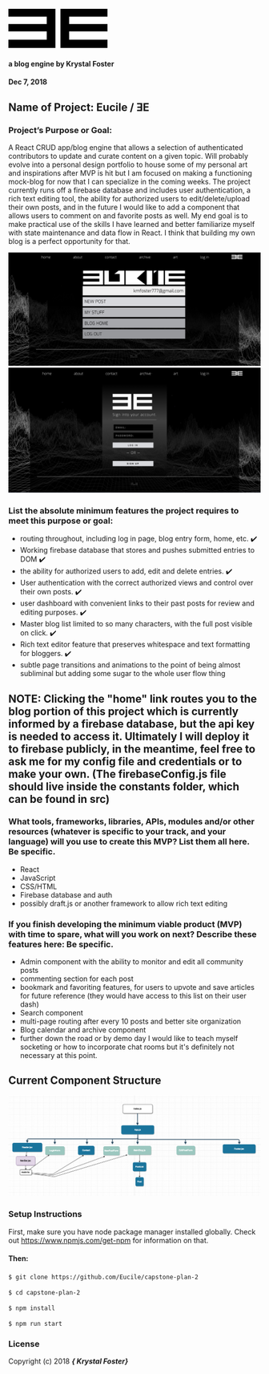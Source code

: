 ![ƎE](readmeglyph.png)
#### a blog engine by Krystal Foster
#### Dec 7, 2018

## Name of Project: Eucile / ƎE

### Project’s Purpose or Goal:

A React CRUD app/blog engine that allows a selection of authenticated contributors to update and curate content on a given topic. Will probably evolve into a personal design portfolio to house some of my personal art and inspirations after MVP is hit but I am focused on making a functioning mock-blog for now that I can specialize in the coming weeks. The project currently runs off a firebase database and includes user authentication, a rich text editing tool, the ability for authorized users to edit/delete/upload their own posts, and in the future I would like to add a component that allows users to comment on and favorite posts as well. My end goal is to make practical use of the skills I have learned and better familiarize myself with state maintenance and data flow in React. I think that building my own blog is a perfect opportunity for that.

![ƎE](userdash.png)
![ƎE](userlogin.png)

### List the absolute minimum features the project requires to meet this purpose or goal:

* routing throughout, including log in page, blog entry form, home, etc. ✔️
* Working firebase database that stores and pushes submitted entries to DOM ✔️
* the ability for authorized users to add, edit and delete entries. ✔️
* User authentication with the correct authorized views and control over their own posts. ✔️
* user dashboard with convenient links to their past posts for review and editing purposes. ✔️
* Master blog list limited to so many characters, with the full post visible on click. ✔️
* Rich text editor feature that preserves whitespace and text formatting for bloggers. ✔️
* subtle page transitions and animations to the point of being almost subliminal but adding some sugar to the whole user flow thing

## NOTE: Clicking the "home" link routes you to the blog portion of this project which is currently informed by a firebase database, but the api key is needed to access it. Ultimately I will deploy it to firebase publicly, in the meantime, feel free to ask me for my config file and credentials or to make your own. (The firebaseConfig.js file should live inside the constants folder, which can be found in src)

### What tools, frameworks, libraries, APIs, modules and/or other resources (whatever is specific to your track, and your language) will you use to create this MVP? List them all here. Be specific.

* React
* JavaScript
* CSS/HTML
* Firebase database and auth
* possibly draft.js or another framework to allow rich text editing

### If you finish developing the minimum viable product (MVP) with time to spare, what will you work on next? Describe these features here: Be specific.

* Admin component with the ability to monitor and edit all community posts
* commenting section for each post
* bookmark and favoriting features, for users to upvote and save articles for future reference (they would have access to this list on their user dash)
* Search component
* multi-page routing after every 10 posts and better site organization
* Blog calendar and archive component  
* further down the road or by demo day I would like to teach myself socketing or how to incorporate chat rooms but it's definitely not necessary at this point.

## Current Component Structure

![Screenshot](component-hierarchy.png)

### Setup Instructions

First, make sure you have node package manager installed globally. Check out https://www.npmjs.com/get-npm for information on that.

#### Then:

`$ git clone https://github.com/Eucile/capstone-plan-2`

`$ cd capstone-plan-2`

`$ npm install`

`$ npm run start`


### License

Copyright (c) 2018 **_{ Krystal Foster}_**
